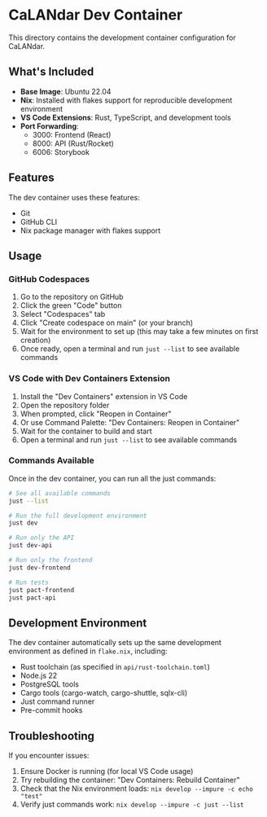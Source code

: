 # CaLANdar Dev Container

This directory contains the development container configuration for CaLANdar.

## What's Included

- **Base Image**: Ubuntu 22.04
- **Nix**: Installed with flakes support for reproducible development environment
- **VS Code Extensions**: Rust, TypeScript, and development tools
- **Port Forwarding**: 
  - 3000: Frontend (React)
  - 8000: API (Rust/Rocket) 
  - 6006: Storybook

## Features

The dev container uses these features:
- Git
- GitHub CLI
- Nix package manager with flakes support

## Usage

### GitHub Codespaces

1. Go to the repository on GitHub
2. Click the green "Code" button  
3. Select "Codespaces" tab
4. Click "Create codespace on main" (or your branch)
5. Wait for the environment to set up (this may take a few minutes on first creation)
6. Once ready, open a terminal and run `just --list` to see available commands

### VS Code with Dev Containers Extension

1. Install the "Dev Containers" extension in VS Code
2. Open the repository folder
3. When prompted, click "Reopen in Container"
4. Or use Command Palette: "Dev Containers: Reopen in Container"
5. Wait for the container to build and start
6. Open a terminal and run `just --list` to see available commands

### Commands Available

Once in the dev container, you can run all the just commands:

```bash
# See all available commands
just --list

# Run the full development environment
just dev

# Run only the API
just dev-api

# Run only the frontend  
just dev-frontend

# Run tests
just pact-frontend
just pact-api
```

## Development Environment

The dev container automatically sets up the same development environment as defined in `flake.nix`, including:

- Rust toolchain (as specified in `api/rust-toolchain.toml`)
- Node.js 22
- PostgreSQL tools
- Cargo tools (cargo-watch, cargo-shuttle, sqlx-cli)
- Just command runner
- Pre-commit hooks

## Troubleshooting

If you encounter issues:

1. Ensure Docker is running (for local VS Code usage)
2. Try rebuilding the container: "Dev Containers: Rebuild Container"
3. Check that the Nix environment loads: `nix develop --impure -c echo "test"`
4. Verify just commands work: `nix develop --impure -c just --list`